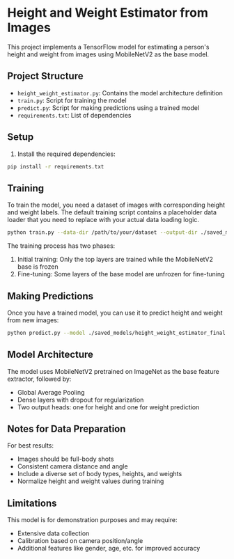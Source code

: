 # Height and Weight Estimator from Images

This project implements a TensorFlow model for estimating a person's height and weight from images using MobileNetV2 as the base model.

## Project Structure

- `height_weight_estimator.py`: Contains the model architecture definition
- `train.py`: Script for training the model
- `predict.py`: Script for making predictions using a trained model
- `requirements.txt`: List of dependencies

## Setup

1. Install the required dependencies:

```bash
pip install -r requirements.txt
```

## Training

To train the model, you need a dataset of images with corresponding height and weight labels. The default training script contains a placeholder data loader that you need to replace with your actual data loading logic.

```bash
python train.py --data-dir /path/to/your/dataset --output-dir ./saved_models --batch-size 32 --epochs 50
```

The training process has two phases:
1. Initial training: Only the top layers are trained while the MobileNetV2 base is frozen
2. Fine-tuning: Some layers of the base model are unfrozen for fine-tuning

## Making Predictions

Once you have a trained model, you can use it to predict height and weight from new images:

```bash
python predict.py --model ./saved_models/height_weight_estimator_final.h5 --image /path/to/your/image.jpg
```

## Model Architecture

The model uses MobileNetV2 pretrained on ImageNet as the base feature extractor, followed by:
- Global Average Pooling
- Dense layers with dropout for regularization
- Two output heads: one for height and one for weight prediction

## Notes for Data Preparation

For best results:
- Images should be full-body shots
- Consistent camera distance and angle
- Include a diverse set of body types, heights, and weights
- Normalize height and weight values during training

## Limitations

This model is for demonstration purposes and may require:
- Extensive data collection
- Calibration based on camera position/angle
- Additional features like gender, age, etc. for improved accuracy 